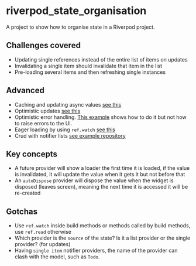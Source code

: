 # riverpod_state_organisation

A project to show how to organise state in a Riverpod project.

## Challenges covered

- Updating single references instead of the entire list of items on updates
- Invalidating a single item should invalidate that item in the list
- Pre-loading several items and then refreshing single instances

## Advanced

- Caching and updating async values [see this](https://docs-v2.riverpod.dev/docs/essentials/combining_requests)
- Optimistic updates [see this](https://github.com/rrousselGit/riverpod/issues/2625)
- Optimistic error handling. [This example](https://github.com/rrousselGit/riverpod/issues/2625) shows how to do it but not how to raise errors to the UI.
- Eager loading by using `ref.watch` [see this](https://docs-v2.riverpod.dev/docs/essentials/eager_initialization)
- Crud with notifier lists [see example repository](https://github.com/dhafinrayhan/dummymart)

## Key concepts

- A future provider will show a loader the first time it is loaded, if the value is invalidated, it will update the value when it gets it but not before that
- An `autoDispose` provider will dispose the value when the widget is disposed (leaves screen), meaning the next time it is accessed it will be re-created

## Gotchas

- Use `ref.watch` inside build methods or methods called by build methods, use `ref.read` otherwise
- Which provider is the `source` of the state? Is it a list provider or the single provider? (for updates)
- Having `single item` notifier providers, the name of the provider can clash with the model, such as `Todo`.